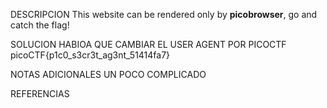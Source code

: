 
DESCRIPCION
This website can be rendered only by **picobrowser**, go and catch the flag!

SOLUCION
HABIOA QUE CAMBIAR EL USER AGENT POR PICOCTF
picoCTF{p1c0_s3cr3t_ag3nt_51414fa7}

NOTAS ADICIONALES
UN POCO COMPLICADO

REFERENCIAS
